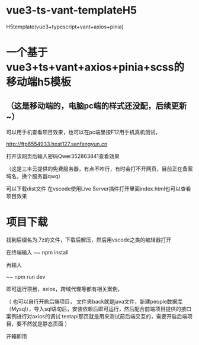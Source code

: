 # vue3-ts-vant-templateH5
H5template(vue3+typescript+vant+axios+pinia)

# 一个基于vue3+ts+vant+axios+pinia+scss的移动端h5模板


## （这是移动端的，电脑pc端的样式还没配，后续更新~）

可以用手机查看项目效果，也可以在pc端里按F12用手机真机测试，

http://ftp6554933.host127.sanfengyun.cn

打开该网页后输入密码Qwer352863841查看效果

（这是三丰云提供的免费服务器，有点不咋行，有时会打不开网页，目前正在备案域名，换个服务器qwq）



可以下载dist文件 在vscode使用Live Server插件打开里面index.html也可以查看项目效果

# 项目下载  
找到后缀名为.7z的文件，下载后解压，然后用vscode之类的编辑器打开

在终端输入
 ~~
  npm install
  
 再输入

 ~~
  npm run dev
  
 即可运行项目，axios，跨域代理等都有相关案例，
 
 （
 也可以自行开启后端项目，
 文件夹back就是java文件，新建people数据库（Mysql），导入sql语句后，安装依赖后即可运行，然后配合前端项目提供的接口案例进行对axios的调试
 testapi那页就是用来测试前后端交互的，需要开启后端项目，要不然就是静态页面
 ）
 
 开箱即用
